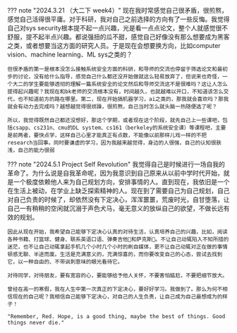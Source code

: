 ??? note "2024.3.21 （大二下 week4）"
    现在我时常感觉自己很矛盾，很煎熬，感觉自己活得很平庸。对于科研，我对自己之前选择的方向有了一些反悔。我觉得自己对sys security根本提不起一点兴趣，光是看一点点论文，整个人就感觉很不舒服，提不起半点兴趣。都说强扭的瓜不甜，感觉自己好像没有那么想要成为黑客之类，或者想要当这方面的研究人员。于是现在会想要换方向，比如computer vision、machine learning、ML sys之类的？

    但很矛盾的第一是根本没怎么接触系统安全方面的科研，和导师的交流也停留于筛选论文和最初步的讨论，没有给什么指导，感觉自己什么都还没开始做就这么轻易放弃了，但说来也奇怪，一个大二的学生要能够透彻的理解一篇系统安全的论文然后和导师交流这不是很难吗？这让人怎么提得起兴趣呢？我现在和bk老师的交流根本没有，时间越久，也就越难以开口，不知道该怎么交代，也不知道前方的路在哪里。第二，现在开始搞机器学习，ai之类的，那我就会喜欢吗？那我就会有动力去完成吗？越想越觉得很烦躁，很煎熬，自己当时怎么就头脑一热随便选了呢？
    
    所以，我觉得既然自己都还没想好，那这个学期，或者现在这个阶段，就先自己上一些课吧，包括csapp、cs231n、cmu的DL system、cs161（berkeley的系统安全课）等课程吧，主要是前两者，要快点学，这样自己心里才能真正有点数，不能像以前那样儿戏一样的不把research当回事。同时要谦虚的学习，因为我越来越觉得，身边的人很强，自己的认知很肤浅，自己的能力很弱

??? note "2024.5.1 Project Self Revolution"
    我觉得自己是时候进行一场自我的革命了。为什么说是自我革命呢，因为我意识到自己原来从以前中学时代开始，就是一个极度依赖他人来为自己规划方向，安排事情的人。直到现在，我依旧是一个在生活上被动，在学业上缺乏探索精神的人。现在到了需要自己为自己规划，自己对自己负责的时候了，却依然没有下定决心，浑浑噩噩，荒废时光，自甘堕落，让自己一有稍稍的空闲就沉溺于声色犬马，毫无意义的放纵自己的欲望，不做长远有效的规划。
    
    因此从现在开始，我希望自己能够下定决心认真的对待生活，认真培养自己的兴趣，比如，阅读各种书籍、打篮球、健身、联系英语口语、弹奏吉他🎸和萨克斯🎷。不让自己动辄陷入不知所措的迷茫，也不让自己动辄拿起手机几个小时几个小时的刷自媒体，更不让自己动辄对正在做的事情顿感无聊、半途而废。生活是充满意义的，充满惊喜的，而你要改变自己的心态，尝试去找到它，以一种自由的、不带讽刺意味的眼光看待它。

    对待同学，对待朋友，要有宽容的心，要能够给予他人关怀，不要害怕尴尬，不要把细节放大。

    曾经在高一的寒假，我在人生中第一次真正的下定决心，要好好学习。我做到了。那么为何不相信现在的自己呢？我相信自己能够下定决心，对自己的人生负责，让自己成为自己最想成为的样子！

    "Remember, Red. Hope, is a good thing, maybe the best of things. Good things never die."